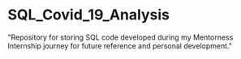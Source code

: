 # SQL_Covid_19_Analysis
"Repository for storing SQL code developed during my Mentorness Internship journey for future reference and personal development."
